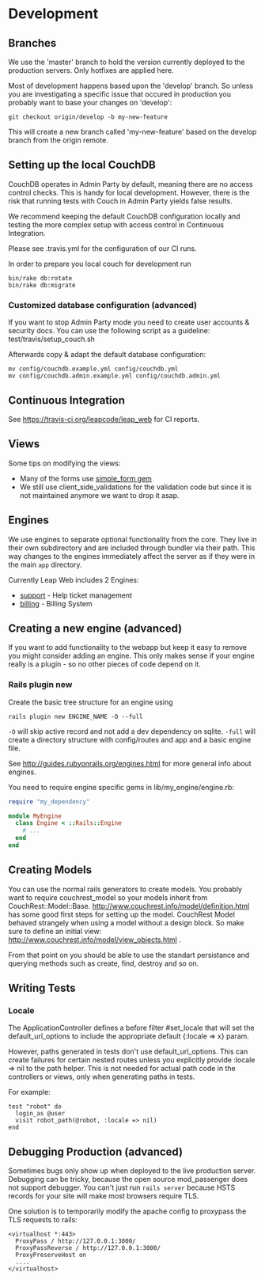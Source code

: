 # Development #

## Branches

We use the 'master' branch to hold the version currently deployed to the
production servers. Only hotfixes are applied here.

Most of development happens based upon the 'develop' branch. So unless
you are investigating a specific issue that occured in production you
probably want to base your changes on 'develop':
```
git checkout origin/develop -b my-new-feature
```
This will create a new branch called 'my-new-feature' based on the develop
branch from the origin remote.

## Setting up the local CouchDB

CouchDB operates in Admin Party by default, meaning there are no access
control checks. This is handy for local development. However, there is
the risk that running tests with Couch in Admin Party yields false
results.

We recommend keeping the default CouchDB configuration locally and testing
the more complex setup with access control in Continuous Integration.

Please see .travis.yml for the configuration of our CI runs.

In order to prepare you local couch for development run
```
bin/rake db:rotate
bin/rake db:migrate
```

### Customized database configuration (advanced)

If you want to stop Admin Party mode you need to create user accounts &
security docs. You can use the following script as a guideline:
    test/travis/setup_couch.sh

Afterwards copy & adapt the default database configuration:

```
mv config/couchdb.example.yml config/couchdb.yml
mv config/couchdb.admin.example.yml config/couchdb.admin.yml
```

## Continuous Integration ##

See https://travis-ci.org/leapcode/leap_web for CI reports.

## Views ##

Some tips on modifying the views:

* Many of the forms use [simple_form gem](https://github.com/plataformatec/simple_form)
* We still use client_side_validations for the validation code but since it is not maintained anymore we want to drop it asap.

## Engines ##

We use engines to separate optional functionality from the core. They live in their own subdirectory and are included through bundler via their path. This way changes to the engines immediately affect the server as if they were in the main `app` directory.

Currently Leap Web includes 2 Engines:

* [support](https://github.com/leapcode/leap_web/blob/master/engines/support) - Help ticket management
* [billing](https://github.com/leapcode/leap_web/blob/master/engines/billing) - Billing System

## Creating a new engine (advanced) ##

If you want to add functionality to the webapp but keep it easy to remove you might consider adding an engine. This only makes sense if your engine really is a plugin - so no other pieces of code depend on it.

### Rails plugin new ###

Create the basic tree structure for an engine using
```
rails plugin new ENGINE_NAME -O --full
```

`-O` will skip active record and not add a dev dependency on sqlite.
`-full` will create a directory structure with config/routes and app and a basic engine file.

See http://guides.rubyonrails.org/engines.html for more general info about engines.

You need to require engine specific gems in lib/my_engine/engine.rb:

```ruby
require "my_dependency"

module MyEngine
  class Engine < ::Rails::Engine
    # ...
  end
end
```

## Creating Models ##

You can use the normal rails generators to create models. You probably want to require couchrest_model so your models inherit from CouchRest::Model::Base.
http://www.couchrest.info/model/definition.html has some good first steps for setting up the model.
CouchRest Model behaved strangely when using a model without a design block. So make sure to define an initial view: http://www.couchrest.info/model/view_objects.html .

From that point on you should be able to use the standart persistance and querying methods such as create, find, destroy and so on.

## Writing Tests ##

### Locale

The ApplicationController defines a before filter #set_locale that will set
the default_url_options to include the appropriate default {:locale => x} param.

However, paths generated in tests don't use default_url_options. This can
create failures for certain nested routes unless you explicitly provide
:locale => nil to the path helper. This is not needed for actual path code in
the controllers or views, only when generating paths in tests.

For example:

    test "robot" do
      login_as @user
      visit robot_path(@robot, :locale => nil)
    end

## Debugging Production (advanced)

Sometimes bugs only show up when deployed to the live production server. Debugging can be tricky,
because the open source mod_passenger does not support debugger. You can't just run
`rails server` because HSTS records for your site will make most browsers require TLS.

One solution is to temporarily modify the apache config to proxypass the TLS requests to rails:

    <virtualhost *:443>
      ProxyPass / http://127.0.0.1:3000/
      ProxyPassReverse / http://127.0.0.1:3000/
      ProxyPreserveHost on
      ....
    </virtualhost>
